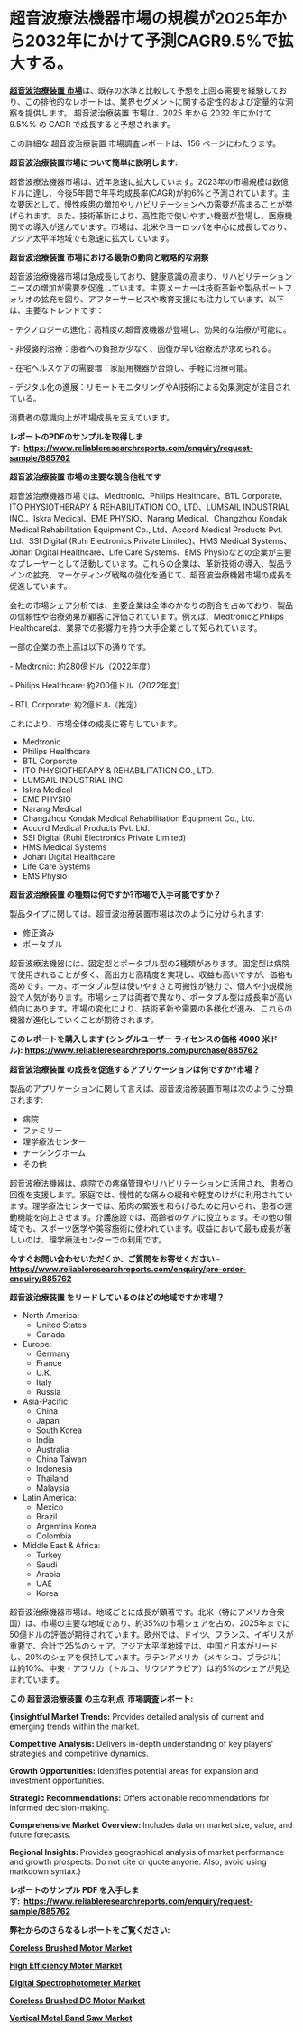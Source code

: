 <p><h1>超音波療法機器市場の規模が2025年から2032年にかけて予測CAGR9.5%で拡大する。</h1></p><p data-sourcepos="1:1-1:157"><strong><a href="https://www.reliableresearchreports.com/ultrasound-therapy-equipment-r885762?utm_campaign=110&utm_medium=36&utm_source=Github&utm_content=ia&utm_term=11042025&utm_id=ultrasound-therapy-equipment">超音波治療装置 市場</a></strong>は、既存の水準と比較して予想を上回る需要を経験しており、この排他的なレポートは、業界セグメントに関する定性的および定量的な洞察を提供します。 超音波治療装置 市場は、2025 年から 2032 年にかけて 9.5%% の CAGR で成長すると予想されます。</p>
<p data-sourcepos="3:1-3:50">この詳細な 超音波治療装置 市場調査レポートは、156 ページにわたります。</p>
<p><strong>超音波治療装置市場について簡単に説明します:</strong></p>
<p><p>超音波療法機器市場は、近年急速に拡大しています。2023年の市場規模は数億ドルに達し、今後5年間で年平均成長率(CAGR)が約6%と予測されています。主な要因として、慢性疾患の増加やリハビリテーションへの需要が高まることが挙げられます。また、技術革新により、高性能で使いやすい機器が登場し、医療機関での導入が進んでいます。市場は、北米やヨーロッパを中心に成長しており、アジア太平洋地域でも急速に拡大しています。</p></p>
<p><strong>超音波治療装置 市場における最新の動向と戦略的な洞察</strong></p>
<p><p>超音波治療機器市場は急成長しており、健康意識の高まり、リハビリテーションニーズの増加が需要を促進しています。主要メーカーは技術革新や製品ポートフォリオの拡充を図り、アフターサービスや教育支援にも注力しています。以下は、主要なトレンドです：</p><p>- テクノロジーの進化：高精度の超音波機器が登場し、効果的な治療が可能に。</p><p>- 非侵襲的治療：患者への負担が少なく、回復が早い治療法が求められる。</p><p>- 在宅ヘルスケアの需要増：家庭用機器が台頭し、手軽に治療可能。</p><p>- デジタル化の進展：リモートモニタリングやAI技術による効果測定が注目されている。</p><p>消費者の意識向上が市場成長を支えています。</p></p>
<p><strong>レポートのPDFのサンプルを取得します</strong><strong>:&nbsp;&nbsp;<a href="https://www.reliableresearchreports.com/enquiry/request-sample/885762?utm_campaign=110&utm_medium=36&utm_source=Github&utm_content=ia&utm_term=11042025&utm_id=ultrasound-therapy-equipment">https://www.reliableresearchreports.com/enquiry/request-sample/885762</a></strong></p>
<p><strong>超音波治療装置 市場の主要な競合他社です</strong></p>
<p><p>超音波治療機器市場では、Medtronic、Philips Healthcare、BTL Corporate、ITO PHYSIOTHERAPY & REHABILITATION CO., LTD、LUMSAIL INDUSTRIAL INC.、Iskra Medical、EME PHYSIO、Narang Medical、Changzhou Kondak Medical Rehabilitation Equipment Co., Ltd、Accord Medical Products Pvt. Ltd、SSI Digital (Ruhi Electronics Private Limited)、HMS Medical Systems、Johari Digital Healthcare、Life Care Systems、EMS Physioなどの企業が主要なプレーヤーとして活動しています。これらの企業は、革新技術の導入、製品ラインの拡充、マーケティング戦略の強化を通じて、超音波治療機器市場の成長を促進しています。</p><p>会社の市場シェア分析では、主要企業は全体のかなりの割合を占めており、製品の信頼性や治療効果が顧客に評価されています。例えば、MedtronicとPhilips Healthcareは、業界での影響力を持つ大手企業として知られています。</p><p>一部の企業の売上高は以下の通りです。</p><p>- Medtronic: 約280億ドル（2022年度）</p><p>- Philips Healthcare: 約200億ドル（2022年度）</p><p>- BTL Corporate: 約2億ドル（推定）</p><p>これにより、市場全体の成長に寄与しています。</p></p>
<p><ul><li>Medtronic</li><li>Philips Healthcare</li><li>BTL Corporate</li><li>ITO PHYSIOTHERAPY & REHABILITATION CO., LTD.</li><li>LUMSAIL INDUSTRIAL INC.</li><li>Iskra Medical</li><li>EME PHYSIO</li><li>Narang Medical</li><li>Changzhou Kondak Medical Rehabilitation Equipment Co., Ltd.</li><li>Accord Medical Products Pvt. Ltd.</li><li>SSI Digital (Ruhi Electronics Private Limited)</li><li>HMS Medical Systems</li><li>Johari Digital Healthcare</li><li>Life Care Systems</li><li>EMS Physio</li></ul></p>
<p><strong>超音波治療装置 の種類は何ですか?市場で入手可能ですか？</strong></p>
<p>製品タイプに関しては、超音波治療装置市場は次のように分けられます:</p>
<p><ul><li>修正済み</li><li>ポータブル</li></ul></p>
<p><p>超音波療法機器には、固定型とポータブル型の2種類があります。固定型は病院で使用されることが多く、高出力と高精度を実現し、収益も高いですが、価格も高めです。一方、ポータブル型は使いやすさと可搬性が魅力で、個人や小規模施設で人気があります。市場シェアは両者で異なり、ポータブル型は成長率が高い傾向にあります。市場の変化により、技術革新や需要の多様化が進み、これらの機器が進化していくことが期待されます。</p></p>
<p><strong>このレポートを購入します (シングルユーザー ライセンスの価格 4000 米ドル):&nbsp;<a href="https://www.reliableresearchreports.com/purchase/885762?utm_campaign=110&utm_medium=36&utm_source=Github&utm_content=ia&utm_term=11042025&utm_id=ultrasound-therapy-equipment">https://www.reliableresearchreports.com/purchase/885762</a></strong></p>
<p><strong>超音波治療装置 の成長を促進するアプリケーションは何ですか?市場？</strong></p>
<p>製品のアプリケーションに関して言えば、超音波治療装置市場は次のように分類されます:</p>
<p><ul><li>病院</li><li>ファミリー</li><li>理学療法センター</li><li>ナーシングホーム</li><li>その他</li></ul></p>
<p><p>超音波療法機器は、病院での疼痛管理やリハビリテーションに活用され、患者の回復を支援します。家庭では、慢性的な痛みの緩和や軽度のけがに利用されています。理学療法センターでは、筋肉の緊張を和らげるために用いられ、患者の運動機能を向上させます。介護施設では、高齢者のケアに役立ちます。その他の領域でも、スポーツ医学や美容施術に使われています。収益において最も成長が著しいのは、理学療法センターでの利用です。</p></p>
<p><strong>今すぐお問い合わせいただくか、ご質問をお寄せください</strong><strong>&nbsp;</strong>-<strong><a href="https://www.reliableresearchreports.com/enquiry/pre-order-enquiry/885762?utm_campaign=110&utm_medium=36&utm_source=Github&utm_content=ia&utm_term=11042025&utm_id=ultrasound-therapy-equipment">https://www.reliableresearchreports.com/enquiry/pre-order-enquiry/885762</a></strong></p>
<p><strong>超音波治療装置 をリードしているのはどの地域ですか市場？</strong></p>
<p><ul>
    <li>
        North America:
        <ul>
            <li>United States</li>
            <li>Canada</li>
        </ul>
    </li>
    <li>
        Europe:
        <ul>
            <li>Germany</li>
            <li>France</li>
            <li>U.K.</li>
            <li>Italy</li>
            <li>Russia</li>
        </ul>
    </li>
    <li>
        Asia-Pacific:
        <ul>
            <li>China</li>
            <li>Japan</li>
            <li>South Korea</li>
            <li>India</li>
            <li>Australia</li>
            <li>China Taiwan</li>
            <li>Indonesia</li>
            <li>Thailand</li>
            <li>Malaysia</li>
        </ul>
    </li>
    <li>
        Latin America:
        <ul>
            <li>Mexico</li>
            <li>Brazil</li>
            <li>Argentina Korea</li>
            <li>Colombia</li>
        </ul>
    </li>
    <li>
        Middle East & Africa:
        <ul>
            <li>Turkey</li>
            <li>Saudi</li>
            <li>Arabia</li>
            <li>UAE</li>
            <li>Korea</li>
        </ul>
    </li>
    </ul></p>
<p><p>超音波治療機器市場は、地域ごとに成長が顕著です。北米（特にアメリカ合衆国）は、市場の主要な地域であり、約35%の市場シェアを占め、2025年までに50億ドルの評価が期待されています。欧州では、ドイツ、フランス、イギリスが重要で、合計で25%のシェア。アジア太平洋地域では、中国と日本がリードし、20%のシェアを保持しています。ラテンアメリカ（メキシコ、ブラジル）は約10%、中東・アフリカ（トルコ、サウジアラビア）は約5%のシェアが見込まれています。</p></p>
<p><strong>この 超音波治療装置 の主な利点&nbsp; 市場調査レポート:</strong></p>
<p><strong>{Insightful Market Trends:</strong> Provides detailed analysis of current and emerging trends within the market.</p>
<p><strong>Competitive Analysis:</strong> Delivers in-depth understanding of key players' strategies and competitive dynamics.</p>
<p><strong>Growth Opportunities:</strong> Identifies potential areas for expansion and investment opportunities.</p>
<p><strong>Strategic Recommendations:</strong> Offers actionable recommendations for informed decision-making.</p>
<p><strong>Comprehensive Market Overview: </strong>Includes data on market size, value, and future forecasts.</p>
<p><strong>Regional Insights: </strong>Provides geographical analysis of market performance and growth prospects. Do not cite or quote anyone. Also, avoid using markdown syntax.}</p>
<p><strong>レポートのサンプル PDF を入手します:&nbsp;</strong><strong>&nbsp;<a href="https://www.reliableresearchreports.com/enquiry/request-sample/885762?utm_campaign=110&utm_medium=36&utm_source=Github&utm_content=ia&utm_term=11042025&utm_id=ultrasound-therapy-equipment">https://www.reliableresearchreports.com/enquiry/request-sample/885762</a></strong></p>
<p></p>
<p></p>
<p></p>
<p></p>
<p><strong>弊社からのさらなるレポートをご覧ください:</strong></p>
<p><strong><p><a href="https://github.com/suzorfazlikb/Market-Research-Report-List-1/blob/main/coreless-brushed-motor-market.md?utm_campaign=110&utm_medium=36&utm_source=Github&utm_content=ia&utm_term=11042025&utm_id=ultrasound-therapy-equipment">Coreless Brushed Motor Market</a></p><p><a href="https://github.com/pizolina/Market-Research-Report-List-7/blob/main/high-efficiency-motor-market.md?utm_campaign=110&utm_medium=36&utm_source=Github&utm_content=ia&utm_term=11042025&utm_id=ultrasound-therapy-equipment">High Efficiency Motor Market</a></p><p><a href="https://github.com/irisadoranrx/Market-Research-Report-List-1/blob/main/digital-spectrophotometer-market.md?utm_campaign=110&utm_medium=36&utm_source=Github&utm_content=ia&utm_term=11042025&utm_id=ultrasound-therapy-equipment">Digital Spectrophotometer Market</a></p><p><a href="https://github.com/sionepeppess/Market-Research-Report-List-1/blob/main/coreless-brushed-dc-motor-market.md?utm_campaign=110&utm_medium=36&utm_source=Github&utm_content=ia&utm_term=11042025&utm_id=ultrasound-therapy-equipment">Coreless Brushed DC Motor Market</a></p><p><a href="https://github.com/semenbobbaxu/Market-Research-Report-List-1/blob/main/vertical-metal-band-saw-market.md?utm_campaign=110&utm_medium=36&utm_source=Github&utm_content=ia&utm_term=11042025&utm_id=ultrasound-therapy-equipment">Vertical Metal Band Saw Market</a></p></strong></p>